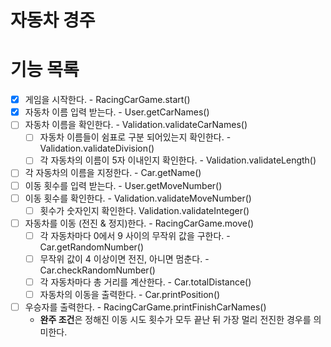 자동차 경주
========

# 기능 목록
- [x] 게임을 시작한다. - RacingCarGame.start()
- [x] 자동차 이름 입력 받는다. - User.getCarNames()
- [ ] 자동차 이름을 확인한다. - Validation.validateCarNames()
    - [ ] 자동차 이름들이 쉼표로 구분 되어있는지 확인한다. - Validation.validateDivision()
    - [ ] 각 자동차의 이름이 5자 이내인지 확인한다. - Validation.validateLength()
- [ ] 각 자동차의 이름을 지정한다. - Car.getName()
- [ ] 이동 횟수를 입력 받는다. - User.getMoveNumber()
- [ ] 이동 횟수를 확인한다. - Validation.validateMoveNumber()
    - [ ] 횟수가 숫자인지 확인한다. Validation.validateInteger()
- [ ] 자동차를 이동 (전진 & 정지)한다. - RacingCarGame.move()
    - [ ] 각 자동차마다 0에서 9 사이의 무작위 값을 구한다. - Car.getRandomNumber()
    - [ ] 무작위 값이 4 이상이면 전진, 아니면 멈춘다. - Car.checkRandomNumber()
    - [ ] 각 자동차마다 총 거리를 계산한다. - Car.totalDistance()
    - [ ] 자동차의 이동을 출력한다. - Car.printPosition()
- [ ] 우승자를 출력한다. - RacingCarGame.printFinishCarNames()
    - **완주 조건**은 정해진 이동 시도 횟수가 모두 끝난 뒤 가장 멀리 전진한 경우를 의미한다.